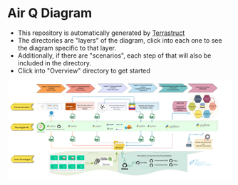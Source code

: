 Air Q Diagram
==============
- This repository is automatically generated by <a href="https://terrastruct.com">Terrastruct</a>
- The directories are "layers" of the diagram, click into each one to see the diagram specific to that layer.
- Additionally, if there are "scenarios", each step of that will also be included in the directory.
- Click into "Overview" directory to get started
<img src="./Overview/Overview.png" />